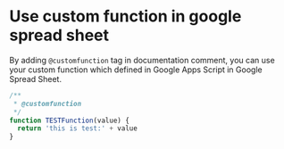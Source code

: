 # Use custom function in google spread sheet

By adding `@customfunction` tag in documentation comment, you can use your custom function which defined in Google Apps Script in Google Spread Sheet.


```JavaScript
/**
 * @customfunction
 */
function TESTFunction(value) {
  return 'this is test:' + value
}
```
